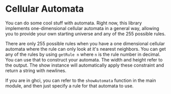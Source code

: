# Cellular Automata

You can do some cool stuff with automata. Right now, this library implements
one-dimensional cellular automata in a general way, allowing you to provide your
own starting universe and any of the 255 possible rules. 

There are only 255 possible rules when you have a one dimensional cellular
automata where the rule can only look at it's nearest neighbors. You can get any
of the rules by using `getRule n` where `n` is the rule number in decimal. You
can use that to construct your automata. The width and height refer to the
output. The show instance will automatically apply these constraint and return a
string with newlines.

If you are in ghci, you can refer to the `showAutomata` function in the main
module, and then just specify a rule for that automata to use. 
